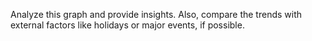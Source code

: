 Analyze this graph and provide insights. Also, compare the trends with external factors like holidays or major events, if possible.